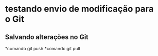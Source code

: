 # testando envio de modificação para o Git

## Salvando alterações no Git

*comando git push
*comando git pull
